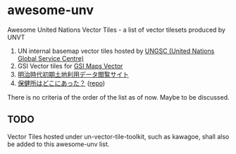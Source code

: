 # awesome-unv
Awesome United Nations Vector Tiles - a list of vector tilesets produced by UNVT

1. UN internal basemap vector tiles hosted by [UNGSC (United Nations Global Service Centre)](https://www.unlb.org)
2. GSI Vector tiles for [GSI Maps Vector](https://maps.gsi.go.jp/vector/)
3. [明治時代初期土地利用データ閲覧サイト](https://habs.dc.affrc.go.jp/habs_point/)
4. [保健所はどこにあった？](https://hfu.github.io/whereis-hokenjo/#12.58/35.66645/139.76115) ([repo](https://github.com/hfu/whereis-hokenjo))

There is no criteria of the order of the list as of now. Maybe to be discussed.

## TODO
Vector Tiles hosted under un-vector-tile-toolkit, such as kawagoe, shall also be added to this awesome-unv list.
